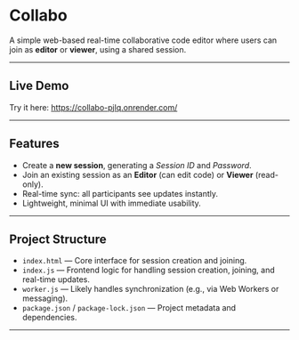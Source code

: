 # Collabo

A simple web-based real-time collaborative code editor where users can join as **editor** or **viewer**, using a shared session.

---

## Live Demo

Try it here: https://collabo-pjlq.onrender.com/

---

## Features

- Create a **new session**, generating a *Session ID* and *Password*.
- Join an existing session as an **Editor** (can edit code) or **Viewer** (read-only).
- Real-time sync: all participants see updates instantly.
- Lightweight, minimal UI with immediate usability.

---

## Project Structure

- `index.html` — Core interface for session creation and joining.
- `index.js` — Frontend logic for handling session creation, joining, and real-time updates.
- `worker.js` — Likely handles synchronization (e.g., via Web Workers or messaging).
- `package.json` / `package-lock.json` — Project metadata and dependencies.

---
